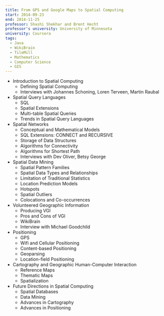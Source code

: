 ```yaml
---
title: From GPS and Google Maps to Spatial Computing
start: 2014-09-23
end: 2014-11-25
professor: Shashi Shekhar and Brent Hecht
professor's university: University of Minnesota
university: Coursera
tags:
  - Java
  - WikiBrain
  - TileMill
  - Mathematics
  - Computer Science
  - GIS
---
```

- Introduction to Spatial Computing
  - Defining Spatial Computing
  - Interviews with Johannes Schoning, Loren Terveen, Martin Raubal
- Spatial Query Languages
  - SQL
  - Spatial Extensions
  - Multi-table Spatial Queries
  - Trends in Spatial Query Languages
- Spatial Networks
  - Conceptual and Mathematical Models
  - SQL Extensions: CONNECT and RECURSIVE
  - Storage of Data Structures
  - Algorithms for Connectivity
  - Algorithms for Shortest Path
  - Interviews with Dev Oliver, Betsy George
- Spatial Data Mining
  - Spatial Pattern Families
  - Spatial Data Types and Relationships
  - Limitation of Traditional Statistics
  - Location Prediction Models
  - Hotspots
  - Spatial Outliers
  - Colocations and Co-occurrences
- Volunteered Geographic Information
  - Producing VGI
  - Pros and Cons of VGI
  - WikiBrain
  - Interview with Michael Goodchild
- Positioning
  - GPS
  - Wifi and Cellular Positioning
  - Content-based Positioning
  - Geoparsing
  - Location-field Positioning
- Cartography and Geographic Human-Computer Interaction
  - Reference Maps
  - Thematic Maps
  - Spatialization
- Future Directions in Spatial Computing
  - Spatial Databases
  - Data Mining
  - Advances in Cartography
  - Advances in Positioning
